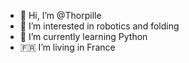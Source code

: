 - 👋 Hi, I’m @Thorpille
- 👀 I’m interested in robotics and folding
- 🌱 I’m currently learning Python
- 🇫🇷 I’m living in France

<!---
- 💞️ I’m looking to collaborate on *not for the moment*
- 📫 How to reach me ...

Thorpille/Thorpille is a ✨ special ✨ repository because its `README.md` (this file) appears on your GitHub profile.
You can click the Preview link to take a look at your changes.
--->
